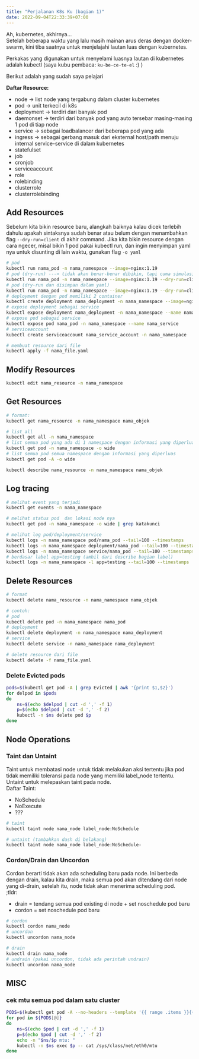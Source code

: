 ```yaml
---
title: "Perjalanan K8s Ku (bagian 1)"
date: 2022-09-04T22:33:39+07:00
---
```


Ah, kubernetes, akhirnya...  
Setelah beberapa waktu yang lalu masih mainan arus deras dengan docker-swarm, kini tiba saatnya untuk menjelajahi lautan luas dengan kubernetes.  

Perkakas yang digunakan untuk menyelami luasnya lautan di kubernetes adalah kubectl (saya kubu pembaca: `ku-be-ce-te-el` :) )

Berikut adalah yang sudah saya pelajari

**Daftar Resource:**  
- node                  -> list node yang tergabung dalam cluster kubernetes  
- pod                   -> unit terkecil di k8s  
- deployment            -> terdiri dari banyak pod  
- daemonset             -> terdiri dari banyak pod yang auto tersebar masing-masing 1 pod di tiap node  
- service               -> sebagai loadbalancer dari beberapa pod yang ada  
- ingress               -> sebagai gerbang masuk dari eksternal host/path menuju internal service-service di dalam kubernetes  
- statefulset  
- job  
- cronjob  
- serviceaccount  
- role  
- rolebinding  
- clusterrole  
- clusterrolebinding  

## Add Resources
Sebelum kita bikin resource baru, alangkah baiknya kalau dicek terlebih dahulu apakah sintaksnya sudah
benar atau belum dengan menambahkan flag `--dry-run=client` di akhir command. Jika kita bikin resource
dengan cara ngecer, misal bikin 1 pod pakai kubectl run, dan ingin menyimpan yaml nya untuk disunting di lain
waktu, gunakan flag `-o yaml`

```bash
# pod
kubectl run nama_pod -n nama_namespace --image=nginx:1.19
# pod (dry-run) ---> tidak akan benar-benar dibikin, tapi cuma simulasi apakah nanti sukses atau tidak
kubectl run nama_pod -n nama_namespace --image=nginx:1.19 --dry-run=client
# pod (dry-run dan disimpan dalam yaml)
kubectl run nama_pod -n nama_namespace --image=nginx:1.19 --dry-run=client -o yaml > nama_pod.yaml
# deployment dengan pod memiliki 2 container
kubectl create deployment nama_deployment -n nama_namespace --image=nginx:1.19 --image=busybox:3.25
# expose deployment sebagai service
kubectl expose deployment nama_deployment -n nama_namespace --name nama_service
# expose pod sebagai service
kubectl expose pod nama_pod -n nama_namespace --name nama_service
# serviceaccount
kubectl create serviceaccount nama_service_account -n nama_namespace

# membuat resource dari file
kubectl apply -f nama_file.yaml
```

## Modify Resources
```bash
kubectl edit nama_resource -n nama_namespace
```

## Get Resources
```bash
# format:
kubectl get nama_resource -n nama_namespace nama_objek

# list all
kubectl get all -n nama_namespace
# list semua pod yang ada di 1 namespace dengan informasi yang diperluas
kubectl get pod -n nama_namespace -o wide
# list semua pod semua namespace dengan informasi yang diperluas
kubectl get pod -A -o wide

kubectl describe nama_resource -n nama_namespace nama_objek
```

## Log tracing
```bash
# melihat event yang terjadi
kubectl get events -n nama_namespace

# melihat status pod  dan lokasi node nya
kubectl get pod -n nama_namespace -o wide | grep katakunci

# melihat log pod/deployment/service
kubectl logs -n nama_namespace pod/nama_pod --tail=100 --timestamps
kubectl logs -n nama_namespace deployment/nama_pod --tail=100 --timestamps
kubectl logs -n nama_namespace service/nama_pod --tail=100 --timestamps
# berdasar label app=testing (ambil dari describe bagian label)
kubectl logs -n nama_namespace -l app=testing --tail=100 --timestamps
```

## Delete Resources
```bash
# format
kubectl delete nama_resource -n nama_namespace nama_objek

# contoh:
# pod
kubectl delete pod -n nama_namespace nama_pod
# deployment
kubectl delete deployment -n nama_namespace nama_deployment
# service
kubectl delete service -n nama_namespace nama_deployment

# delete resource dari file
kubectl delete -f nama_file.yaml
```
### Delete Evicted pods
```bash
pods=$(kubectl get pod -A | grep Evicted | awk '{print $1,$2}')
for delpod in $pods
do
    ns=$(echo $delpod | cut -d ',' -f 1)
    p=$(echo $delpod | cut -d ',' -f 2)
    kubectl -n $ns delete pod $p
done
```

## Node Operations
### Taint dan Untaint
Taint untuk membatasi node untuk tidak melakukan aksi tertentu jika
pod tidak memiliki toleransi pada node yang memiliki label_node tertentu.  
Untaint untuk melepaskan taint pada node.  
Daftar Taint:
- NoSchedule
- NoExecute
- ???

```bash
# taint
kubectl taint node nama_node label_node:NoSchedule

# untaint (tambahkan dash di belakang)
kubectl taint node nama_node label_node:NoSchedule-
```

### Cordon/Drain dan Uncordon
Cordon berarti tidak akan ada scheduling baru pada node. Ini berbeda dengan drain,
kalau kita drain, maka semua pod akan ditendang dari node yang di-drain, setelah itu,
node tidak akan menerima scheduling pod.  
;tldr:  
- drain  = tendang semua pod existing di node + set noschedule pod baru  
- cordon = set noschedule pod baru  

```bash
# cordon
kubectl cordon nama_node
# uncordon
kubectl uncordon nama_node

# drain
kubectl drain nama_node
# undrain (pakai uncordon, tidak ada perintah undrain)
kubectl uncordon nama_node
```

## MISC
### cek mtu semua pod dalam satu cluster
```bash
PODS=$(kubectl get pod -A --no-headers --template '{{ range .items }}{{ printf "%s,%s\n" .metadata.namespace .metadata.name }}{{ end }}')
for pod in ${PODS[@]}
do
    ns=$(echo $pod | cut -d ',' -f 1)
    p=$(echo $pod | cut -d ',' -f 2)
    echo -n "$ns/$p mtu: "
    kubectl -n $ns exec $p -- cat /sys/class/net/eth0/mtu 
done
```

